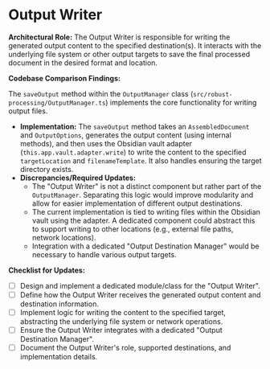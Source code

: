 # Output Writer

**Architectural Role:** The Output Writer is responsible for writing the generated output content to the specified destination(s). It interacts with the underlying file system or other output targets to save the final processed document in the desired format and location.

**Codebase Comparison Findings:**

The `saveOutput` method within the `OutputManager` class (`src/robust-processing/OutputManager.ts`) implements the core functionality for writing output files.

*   **Implementation:** The `saveOutput` method takes an `AssembledDocument` and `OutputOptions`, generates the output content (using internal methods), and then uses the Obsidian vault adapter (`this.app.vault.adapter.write`) to write the content to the specified `targetLocation` and `filenameTemplate`. It also handles ensuring the target directory exists.
*   **Discrepancies/Required Updates:**
    *   The "Output Writer" is not a distinct component but rather part of the `OutputManager`. Separating this logic would improve modularity and allow for easier implementation of different output destinations.
    *   The current implementation is tied to writing files within the Obsidian vault using the adapter. A dedicated component could abstract this to support writing to other locations (e.g., external file paths, network locations).
    *   Integration with a dedicated "Output Destination Manager" would be necessary to handle various output targets.

**Checklist for Updates:**

*   [ ] Design and implement a dedicated module/class for the "Output Writer".
*   [ ] Define how the Output Writer receives the generated output content and destination information.
*   [ ] Implement logic for writing the content to the specified target, abstracting the underlying file system or network operations.
*   [ ] Ensure the Output Writer integrates with a dedicated "Output Destination Manager".
*   [ ] Document the Output Writer's role, supported destinations, and implementation details.